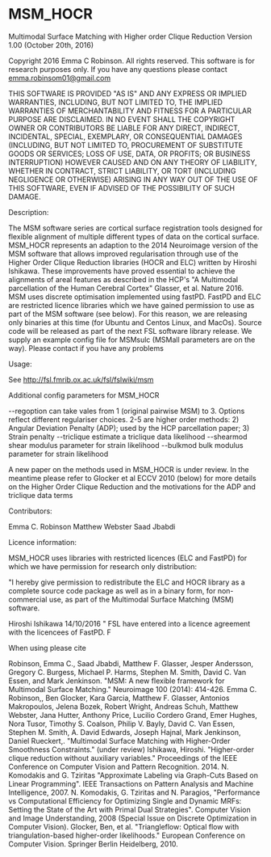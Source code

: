 # MSM_HOCR
Multimodal Surface Matching with Higher order Clique Reduction
Version 1.00 (October 20th, 2016)

Copyright 2016 Emma C Robinson. All rights reserved.
This software is for research purposes only.
If you have any questions please contact emma.robinsom01@gmail.com

THIS SOFTWARE IS PROVIDED "AS IS" AND ANY EXPRESS OR IMPLIED WARRANTIES,
INCLUDING, BUT NOT LIMITED TO, THE IMPLIED WARRANTIES OF MERCHANTABILITY
AND FITNESS FOR A PARTICULAR PURPOSE ARE DISCLAIMED. IN NO EVENT SHALL
THE COPYRIGHT OWNER OR CONTRIBUTORS BE LIABLE FOR ANY DIRECT, INDIRECT,
INCIDENTAL, SPECIAL, EXEMPLARY, OR CONSEQUENTIAL DAMAGES (INCLUDING,
BUT NOT LIMITED TO, PROCUREMENT OF SUBSTITUTE GOODS OR SERVICES; LOSS
OF USE, DATA, OR PROFITS; OR BUSINESS INTERRUPTION) HOWEVER CAUSED AND
ON ANY THEORY OF LIABILITY, WHETHER IN CONTRACT, STRICT LIABILITY, OR
TORT (INCLUDING NEGLIGENCE OR OTHERWISE) ARISING IN ANY WAY OUT OF THE
USE OF THIS SOFTWARE, EVEN IF ADVISED OF THE POSSIBILITY OF SUCH DAMAGE.

Description:

The MSM software series are cortical surface registration tools designed for flexible alignment of multiple different types of data on the cortical surface. MSM_HOCR represents an adaption to the 2014 Neuroimage version of the MSM software that allows improved regularisation through use of the Higher Order Clique Reduction libraries (HOCR and ELC) written by Hiroshi Ishikawa. These improvements have proved essential to achieve the alignments of areal features as described in the HCP's "A Multimodal parcellation of the Human Cerebral Cortex" Glasser, et al. Nature 2016. MSM uses discrete optimisation implemented using fastPD. FastPD and ELC are restricted licence libraries which we have gained permission to use as part of the MSM software (see below). For this reason, we are releasing only binaries at this time (for Ubuntu and Centos Linux, and MacOs). Source code will be released as part of the next FSL software library release. We supply an example config file for MSMsulc (MSMall parameters are on the way). Please contact if you have any problems 


Usage:

See http://fsl.fmrib.ox.ac.uk/fsl/fslwiki/msm

Additional config parameters for MSM_HOCR

--regoption can take vales from 1 (original pairwise MSM) to 3. Options reflect different regulariser choices. 2-5 are higher order methods: 2) Angular Deviation Penalty (ADP); used by the HCP parcellation paper; 3) Strain penalty
--triclique estimate a triclique data likelihood
--shearmod shear modulus parameter for strain likelihood
--bulkmod bulk modulus parameter for strain likelihood

A new paper on the methods used in MSM_HOCR is under review. In the meantime please refer to Glocker et al ECCV 2010 (below) for more details on the Higher Order Clique Reduction and the motivations for the ADP and triclique data terms 

Contributors:

Emma C. Robinson
Matthew Webster
Saad Jbabdi

Licence information:

MSM_HOCR uses libraries with restricted licences (ELC and FastPD) for which we have permission for research only distribution:

"I hereby give permission to redistribute the ELC and HOCR library as a complete source code package as well as in a binary form, for non-commercial use, as part of the Multimodal Surface Matching (MSM) software. 
 
Hiroshi Ishikawa 
14/10/2016
"
FSL have entered into a licence agreement with the licencees of FastPD. F

When using please cite 

Robinson, Emma C., Saad Jbabdi, Matthew F. Glasser, Jesper Andersson, Gregory C. Burgess, Michael P. Harms, Stephen M. Smith, David C. Van Essen, and Mark Jenkinson. "MSM: A new flexible framework for Multimodal Surface Matching." Neuroimage 100 (2014): 414-426.
Emma C. Robinson,, Ben Glocker, Kara Garcia, Matthew F. Glasser, Antonios Makropoulos, Jelena Bozek, Robert Wright, Andreas Schuh, Matthew Webster, Jana Hutter, Anthony Price, Lucilio Cordero Grand, Emer Hughes, Nora Tusor, Timothy S. Coalson, Philip V. Bayly, David C. Van Essen, Stephen M. Smith, A. David Edwards, Joseph Hajnal, Mark Jenkinson, Daniel Rueckert,. "Multimodal Surface Matching with Higher-Order Smoothness Constraints."  (under review)
Ishikawa, Hiroshi. "Higher-order clique reduction without auxiliary variables." Proceedings of the IEEE Conference on Computer Vision and Pattern Recognition. 2014.
N. Komodakis and G. Tziritas "Approximate Labeling via Graph-Cuts Based on Linear Programming". IEEE Transactions on Pattern Analysis and Machine Intelligence, 2007.
N. Komodakis, G. Tziritas and N. Paragios, "Performance vs Computational Efficiency for Optimizing Single and Dynamic MRFs: Setting the State of the Art with Primal Dual Strategies". Computer Vision and Image Understanding, 2008 (Special Issue on Discrete Optimization in Computer Vision).
Glocker, Ben, et al. "Triangleflow: Optical flow with triangulation-based higher-order likelihoods." European Conference on Computer Vision. Springer Berlin Heidelberg, 2010.
